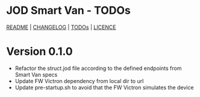 # JOD Smart Van - TODOs

[README](README.md) | [CHANGELOG](CHANGELOG.md) | [TODOs](TODOs.md) | [LICENCE](LICENCE.md)

# Version 0.1.0

* Refactor the struct.jod file according to the defined endpoints from Smart Van specs
* Update FW Victron dependency from local dir to url
* Update pre-startup.sh to avoid that the FW Victron simulates the device
